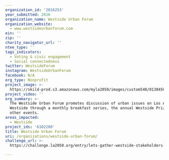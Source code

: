 ```yaml
---
organization_id: '2016253'
year_submitted: 2016
organization_name: Westside Urban Forum
organization_website:
  - www.westsideurbanforum.com
ein: ''
zip: ''
charity_navigator_url: ''
ntee_type: ''
tags_indicators:
  - Voting & civic engagement
  - Social connectedness
twitter: WestsideForum
instagram: WestsideUrbanForum
facebook: N/A
org_type: Nonprofit
project_image: >-
  https://skild-prod.s3.amazonaws.com/myla2050/images/custom540/0138450996741-team90.jpeg
project_video: ''
org_summary: >-
  The Westside Urban Forum promotes discussion of urban issues on Los Angeles'
  Westside through a monthly breakfast series, the annual Westside Prize, and
  other events.
areas_impacted:
  - Westside
project_ids: '6102280'
title: Westside Urban Forum
uri: /organizations/westside-urban-forum/
challenge_url: >-
  https://challenge.la2050.org/entry/lets-gather-westside-stakeholders-to-connect-and-establish-common-ground-across-city-limits

---
```

